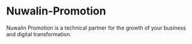 # Nuwalin-Promotion
Nuwalin Promotion is a technical partner for the growth of your business and digital transformation.
